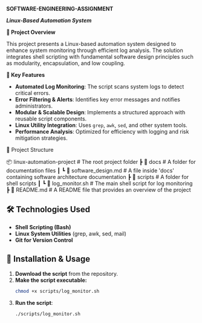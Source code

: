  **SOFTWARE-ENGINEERING-ASSIGNMENT**

 ***Linux-Based Automation System***  

 
 **📌 Project Overview**  
 
This project presents a Linux-based automation system designed to enhance system monitoring through efficient log analysis. The solution integrates shell scripting with fundamental software design principles such as modularity, encapsulation, and low coupling.  

 **🚀 Key Features**  
 
- **Automated Log Monitoring**: The script scans system logs to detect critical errors.  
- **Error Filtering & Alerts**: Identifies key error messages and notifies administrators.  
- **Modular & Scalable Design**: Implements a structured approach with reusable script components.  
- **Linux Utility Integration**: Uses `grep`, `awk`, `sed`, and other system tools.  
- **Performance Analysis**: Optimized for efficiency with logging and risk mitigation strategies.  

 📂 Project Structure
 
 📦 linux-automation-project  # The root project folder
 ┣ 📂 docs                    # A folder for documentation files
 ┃ ┗ 📜 software_design.md    # A file inside 'docs' containing software architecture documentation
 ┣ 📂 scripts                 # A folder for shell scripts
 ┃ ┗ 📝 log_monitor.sh        # The main shell script for log monitoring
 ┣ 📜 README.md               # A README file that provides an overview of the project

 ## 🛠️ Technologies Used  
- **Shell Scripting (Bash)**  
- **Linux System Utilities** (grep, awk, sed, mail)  
- **Git for Version Control**  

## 🔧 Installation & Usage 

1. **Download the script** from the repository.  
2. **Make the script executable:**  
   ```sh 
   chmod +x scripts/log_monitor.sh
3. **Run the script**:
   ```sh
   ./scripts/log_monitor.sh
  

